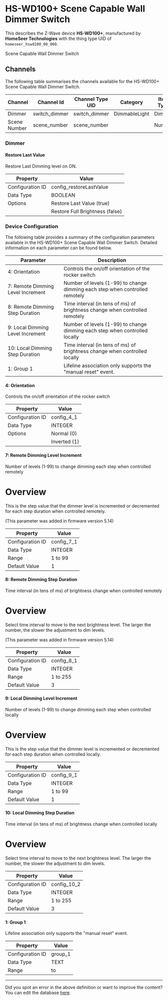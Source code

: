 
# HS-WD100+ Scene Capable Wall Dimmer Switch

This describes the Z-Wave device **HS-WD100+**, manufactured by **HomeSeer Technologies** with the thing type UID of ```homeseer_hswd100_00_000```. 

Scene Capable Wall Dimmer Switch

## Channels
The following table summarises the channels available for the HS-WD100+ Scene Capable Wall Dimmer Switch.

| Channel | Channel Id | Channel Type UID | Category | Item Type |
|---------|------------|------------------|----------|-----------|
| Dimmer | switch_dimmer | switch_dimmer | DimmableLight | Dimmer |
| Scene Number | scene_number | scene_number |  | Number |



### Dimmer

#### Restore Last Value

Restore Last Dimming level on ON.


| Property         | Value    |
|------------------|----------|
| Configuration ID | config_restoreLastValue |
| Data Type        | BOOLEAN || Default Value | true |
| Options | Restore Last Value (true) |
|  | Restore Full Brightness (false) |






### Device Configuration
The following table provides a summary of the configuration parameters available in the HS-WD100+ Scene Capable Wall Dimmer Switch.
Detailed information on each parameter can be found below.

| Parameter   | Description |
|-------------|-------------|
| 4: Orientation | Controls the on/off orientation of the rocker switch |
| 7: Remote Dimming Level Increment | Number of levels (1-99) to change dimming each step when controlled remotely |
| 8: Remote Dimming Step Duration | Time interval (in tens of ms) of brightness change when controlled remotely |
| 9: Local Dimming Level Increment | Number of levels (1-99) to change dimming each step when controlled locally |
| 10: Local Dimming Step Duration | Time interval (in tens of ms) of brightness change when controlled locally |
| 1: Group 1 | Lifeline association only supports the "manual reset" event. |




#### 4: Orientation

Controls the on/off orientation of the rocker switch


| Property         | Value    |
|------------------|----------|
| Configuration ID | config_4_1 |
| Data Type        | INTEGER || Default Value | 0 |
| Options | Normal (0) |
|  | Inverted (1) |






#### 7: Remote Dimming Level Increment

Number of levels (1-99) to change dimming each step when controlled remotely  


# Overview #

This is the step value that the dimmer level is incremented or decremented for each step duration when controlled remotely.

(This parameter was added in firmware version 5.14)


| Property         | Value    |
|------------------|----------|
| Configuration ID | config_7_1 |
| Data Type        | INTEGER |
| Range | 1 to 99 |
| Default Value | 1 |






#### 8: Remote Dimming Step Duration

Time interval (in tens of ms) of brightness change when controlled remotely  


# Overview #

Select time interval to move to the next brightness level. The larger the number, the slower the adjustment to dim levels. 

(This parameter was added in firmware version 5.14)


| Property         | Value    |
|------------------|----------|
| Configuration ID | config_8_1 |
| Data Type        | INTEGER |
| Range | 1 to 255 |
| Default Value | 3 |






#### 9: Local Dimming Level Increment

Number of levels (1-99) to change dimming each step when controlled locally  


# Overview #

This is the step value that the dimmer level is incremented or decremented for each step duration when controlled locally.


| Property         | Value    |
|------------------|----------|
| Configuration ID | config_9_1 |
| Data Type        | INTEGER |
| Range | 1 to 99 |
| Default Value | 1 |






#### 10: Local Dimming Step Duration

Time interval (in tens of ms) of brightness change when controlled locally  


# Overview #

Select time interval to move to the next brightness level. The larger the number, the slower the adjustment to dim levels. 


| Property         | Value    |
|------------------|----------|
| Configuration ID | config_10_2 |
| Data Type        | INTEGER |
| Range | 1 to 255 |
| Default Value | 3 |






#### 1: Group 1

Lifeline association only supports the "manual reset" event.


| Property         | Value    |
|------------------|----------|
| Configuration ID | group_1 |
| Data Type        | TEXT |
| Range |  to  |






---

Did you spot an error in the above definition or want to improve the content?
You can edit the database [here](http://www.cd-jackson.com/index.php/zwave/zwave-device-database/zwave-device-list/devicesummary/346).

